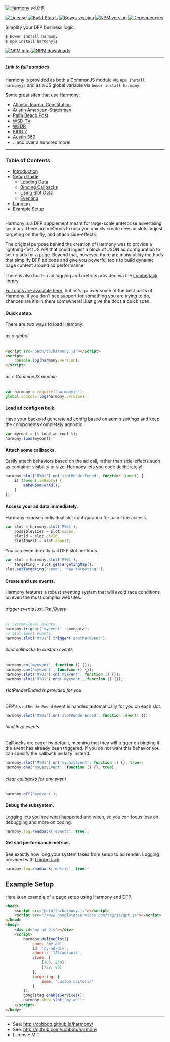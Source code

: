 [![Harmony](http://i.imgur.com/DP1OvVj.png)](https://cobbdb.github.io/harmony)
*v4.0.8*

[![License](https://img.shields.io/npm/l/postscribe.svg)](http://npmjs.com/package/postscribe)
[![Build Status](https://travis-ci.org/cobbdb/harmony.svg?branch=4.0.8)](https://travis-ci.org/cobbdb/harmony)
[![Bower version](https://badge.fury.io/bo/harmony.svg)](http://badge.fury.io/bo/harmony)
[![NPM version](https://badge.fury.io/js/harmonyjs.svg)](http://badge.fury.io/js/harmonyjs)
[![Dependencies](https://img.shields.io/david/dev/cobbdb/harmony.svg)](./package.json)

Simplify your DFP business logic.

    $ bower install harmony
    $ npm install harmonyjs

[![NPM info](https://nodei.co/npm/harmonyjs.png?stars=true&downloads=true)](https://nodei.co/npm-dl/harmonyjs/)
[![NPM downloads](https://nodei.co/npm-dl/harmonyjs.png?months=6&height=2)](https://nodei.co/npm-dl/harmonyjs/)

-------------
##### [Link to full autodocs](https://cobbdb.github.io/harmony/4.0.8)

Harmony is provided as both a CommonJS module via `npm install harmonyjs`
and as a JS global variable via `bower install harmony`.

Some great sites that use Harmony:
* [Atlanta Journal Constitution](http://www.ajc.com)
* [Austin American-Statesman](http://www.statesman.com)
* [Palm Beach Post](http://www.palmbeachpost.com)
* [WSB-TV](http://www.wsbtv.com)
* [WEDR](http://www.wedr.com)
* [KIRO 7](http://www.kirotv.com)
* [Austin 360](http://www.austin360.com)
* .. and over a hundred more!

-------------
### Table of Contents
* [Introduction](#intro)
* [Setup Guide](#intro-setup)
  * [Loading Data](#loading)
  * [Binding Callbacks](#callbacks)
  * [Using Slot Data](#data)
  * [Eventing](#eventing)
* [Logging](#logging)
* [Example Setup](#ex-setup)

-------------
<a name="intro"></a>
Harmony is a DFP supplement meant for large-scale enterprise advertising systems.
There are methods to help you quickly create new ad slots, adjust targeting on
the fly, and attach side-effects.

The original purpose behind the creation of Harmony was to provide a
lightning-fast JS API that could ingest a block of JSON ad configuration
to set up ads for a page. Beyond that, however, there are many utility
methods that simplify DFP ad code and give you powerful tools to build
dynamic page content around ad performance.

There is also built-in ad logging and metrics provided via the
[Lumberjack](https://github.com/cobbdb/lumberjack) library.

[Full docs are available here](https://cobbdb.github.io/harmony/4.0.8), but
let's go over some of the best parts
of Harmony. If you don't see support for something you are trying to do,
chances are it's in there somewhere! Just give the docs a quick scan.

<a name="intro-setup"></a>
#### Quick setup.
There are two ways to load Harmony:

###### as a global
```html
<script src="path/to/harmony.js"></script>
<script>
    console.log(harmony.version);
</script>
```

###### as a CommonJS module
```javascript
var harmony = require('harmonyjs');
global.console.log(harmony.version);
```

<a name="loading"></a>
#### Load ad config en bulk.
Have your backend generate ad config based on admin settings and
keep the components completely agnostic.
```javascript
var myconf = {% load_ad_conf %};
harmony.load(myconf);
```

<a name="callbacks"></a>
#### Attach some callbacks.
Easily attach behaviors based on the ad call, rather than side-effects
such as container visibility or size. Harmony lets you code deliberately!
```javascript
harmony.slot('MY01').on('slotRenderEnded', function (event) {
    if (!event.isEmpty) {
        makeRoomForAd();
    }
});
```

<a name="data"></a>
#### Access your ad data immediately.
Harmony exposes individual slot configuration for pain-free access.
```javascript
var slot = harmony.slot('MY01'),
    possibleSizes = slot.sizes,
    slotId = slot.divId,
    slotAdunit = slot.adunit;
```
You can even directly call DFP slot methods.
```javascript
var slot = harmony.slot('MY01'),
    targeting = slot.getTargetingMap();
slot.setTargeting('some', 'new targeting!');
```

<a name="eventing"></a>
#### Create and use events.
Harmony features a robust eventing system that will avoid race conditions
on even the most complex websites.

###### trigger events just like jQuery
```javascript
// System-level events.
harmony.trigger('myevent', somedata);
// Slot-level events.
harmony.slot('MY01').trigger('anotherevent');
```

###### bind callbacks to custom events
```javascript
harmony.on('myevent', function () {});
harmony.one('myevent', function () {});
harmony.slot('MY01').on('myevent', function () {});
harmony.slot('MY01').one('myevent', function () {});
```

###### slotRenderEnded is provided for you
DFP's `slotRenderEnded` event is handled automatically for you
on each slot.
```javascript
harmony.slot('MY01').on('slotRenderEnded', function (event) {});
```

###### bind lazy events
Callbacks are eager by default, meaning that they will trigger
on binding if the event has already been triggered. If you do not
want this behavior you can specify the callback be lazy instead.
```javascript
harmony.slot('MY01').on('myLazyEvent', function () {}, true);
harmony.one('myLazyEvent', function () {}, true);
```

###### clear callbacks for any event
```javascript
harmony.off('myevent');
```

<a name="logging"></a>
#### Debug the subsystem.
[Logging](http://cobbdb.github.io/lumberjack) lets you see what happened and when, so you can focus less
on debugging and more on coding.
```javascript
harmony.log.readback('events', true);
```

#### Get slot performance metrics.
See exactly how long your system takes from setup to ad render.
Logging provided with [Lumberjack](http://cobbdb.github.io/lumberjack).
```javascript
harmony.log.readback('metric', true);
```

<a name="ex-setup"></a>
## Example Setup
Here is an example of a page setup using Harmony and DFP.
```html
<head>
    <script src="path/to/harmony.js"></script>
    <script src="//www.googletagservices.com/tag/js/gpt.js"></script>
</head>
<body>
    <div id="my-ad-div"></div>
    <script>
        harmony.defineSlot({
            name: 'my-ad',
            id: 'my-ad-div',
            adunit: '123/ad/unit',
            sizes: [
                [300, 250],
                [728, 90]
            ],
            targeting: {
                some: 'custom criteria'
            }
        });
        googletag.enableServices();
        harmony.show.slot('my-ad');
    </script>
</body>
```

---------
* See: http://cobbdb.github.io/harmony/
* See: http://github.com/cobbdb/harmony
* License: MIT
